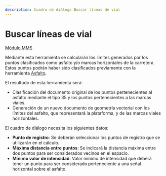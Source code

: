 ```yaml
---
description: Cuadro de diálogo Buscar líneas de vial
---
```


# Buscar líneas de vial

[Módulo MMS](./)

Mediante esta herramienta se calcularán los límites generados por los puntos clasificados como asfalto y/o marcas horizontales de la carretera. Estos puntos podrán haber sido clasificados previamente con la herramienta [Asfalto](untitled-69.md).

El resultado de esta herramienta será:

* Clasificación del documento original de los puntos pertenecientes al asfalto mediante el tipo 35 y los puntos pertenecientes a las marcas viales.
* Generación de un nuevo documento de geometría vectorial con los límites del asfalto, que representará la plataforma, y de las marcas viales horizontales.

El cuadro de diálogo necesita los siguientes datos:

* **Punto de registro**: Se deberán seleccionar los puntos de registro que se utilizarán en el cálculo.
* **Máxima distancia entre puntos**: Se indicará la distancia máxima entre dos puntos para ser considerados vecinos en el espacio.
* **Mínimo valor de intensidad**: Valor mínimo de intensidad que deberá tener un punto para ser considerado perteneciente a una señal horizontal sobre el asfalto.

